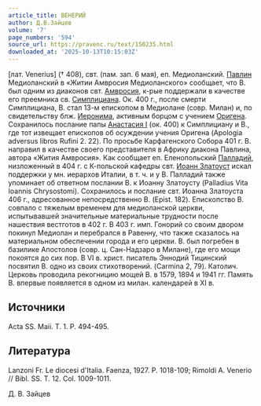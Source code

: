 ```yaml
---
article_title: ВЕНЕРИЙ
author: Д.В.Зайцев
volume: '7'
page_numbers: '594'
source_url: https://pravenc.ru/text/150235.html
downloaded_at: '2025-10-13T10:15:03Z'
---
```


[лат. Venerius] († 408), свт. (пам. зап. 6 мая), еп. Медиоланский. [Павлин](https://pravenc.ru/text/Павлин.html) Медиоланский в «Житии Амвросия Медиоланского» сообщает, что В. был одним из диаконов свт. [Амвросия](https://pravenc.ru/text/АМВРОСИЙ.html), к-рые поддержали в качестве его преемника св. [Симплициана](https://pravenc.ru/text/Симплициана.html). Ок. 400 г., после смерти Симплициана, В. стал 13-м епископом в Медиолане (совр. Милан) и, по свидетельству блж. [Иеронима](https://pravenc.ru/text/Иероним.html), активным борцом с учением [Оригена](https://pravenc.ru/text/Ориген.html). Сохранилось послание папы [Анастасия I](<https://pravenc.ru/text/Анастасия I.html>) (ок. 400) к Симплициану и В., где тот извещает епископов об осуждении учения Оригена (Apologia adversus libros Rufini 2. 22). По просьбе Карфагенского Собора 401 г. В. направил в качестве своего представителя в Африку диакона Павлина, автора «Жития Амвросия». Как сообщает еп. Еленопольский [Палладий](https://pravenc.ru/text/Палладий.html), низложенный в 404 г. с К-польской кафедры свт. [Иоанн Златоуст](<https://pravenc.ru/text/Иоанн Златоуст.html>) искал поддержки у мн. иерархов Италии, в т. ч. и у В. Палладий также упоминает об ответном послании В. к Иоанну Златоусту (Palladius Vita Ioannis Chrysostomi). Сохранилось и послание свт. Иоанна Златоуста 406 г., адресованное непосредственно В. (Epist. 182). Епископство В. совпало с тяжелым временем для медиоланской церкви, испытывавшей значительные материальные трудности после нашествия вестготов в 402 г. В 403 г. имп. Гонорий со своим двором покинул Медиолан и перебрался в Равенну, что также сказалось на материальном обеспечении города и его церкви. В. был погребен в базилике Апостолов (совр. ц. Сан-Надзаро в Милане), где его мощи покоятся до сих пор. В VI в. христ. писатель Эннодий Тицинский посвятил В. одно из своих стихотворений. (Carmina 2, 79). Католич. Церковь проводила рекогницию мощей В. в 1579, 1894 и 1941 гг. Память В. впервые появляется в одном из милан. календарей в XI в.

## Источники

Acta SS. Maii. T. 1. P. 494-495.

## Литература

Lanzoni Fr. Le diocesi d'Italia. Faenza, 1927. P. 1018-109; Rimoldi A. Venerio // Bibl. SS. T. 12. Col. 1009-1011.

Д.   В.   Зайцев
